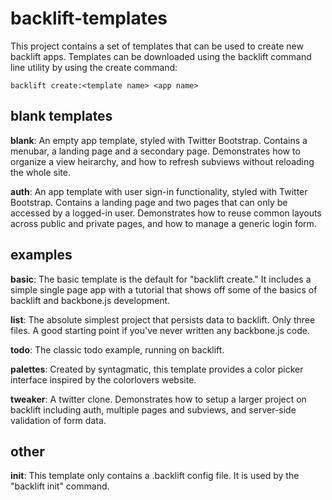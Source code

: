 # backlift-templates #

This project contains a set of templates that can be used to create new backlift apps. Templates can be downloaded using the backlift command line utility by using the create command:

	backlift create:<template name> <app name>


## blank templates ##

**blank**: An empty app template, styled with Twitter Bootstrap. Contains a menubar, a landing page and a secondary page. Demonstrates how to organize a view heirarchy, and how to refresh subviews without reloading the whole site.

**auth**: An app template with user sign-in functionality, styled with Twitter Bootstrap. Contains a landing page and two pages that can only be accessed by a logged-in user. Demonstrates how to reuse common layouts across public and private pages, and how to manage a generic login form. 

## examples ##

**basic**: The basic template is the default for "backlift create." It includes a simple single page app with a tutorial that shows off some of the basics of backlift and backbone.js development.

**list**: The absolute simplest project that persists data to backlift. Only three files. A good starting point if you've never written any backbone.js code.

**todo**: The classic todo example, running on backlift.

**palettes**: Created by syntagmatic, this template provides a color picker interface inspired by the colorlovers website.

**tweaker**: A twitter clone. Demonstrates how to setup a larger project on backlift including auth, multiple pages and subviews, and server-side validation of form data.

## other ##

**init**: This template only contains a .backlift config file. It is used by the "backlift init" command.
